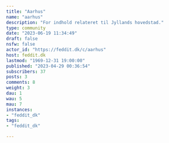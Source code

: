 ```yaml
---
title: "Aarhus" 
name: "aarhus"
description: "For indhold relateret til Jyllands hovedstad."
type: community
date: "2023-06-19 11:34:49"
draft: false
nsfw: false
actor_id: "https://feddit.dk/c/aarhus"
host: feddit.dk
lastmod: "1969-12-31 19:00:00"
published: "2023-04-29 00:36:54"
subscribers: 37
posts: 3
comments: 8
weight: 3
dau: 1
wau: 5
mau: 7
instances:
- "feddit_dk"
tags: 
- "feddit_dk"

---
```


